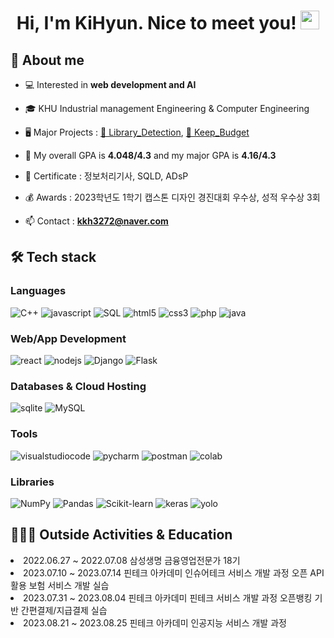 <h1 align="center">Hi, I'm KiHyun. Nice to meet you! <img width="30px" src="https://raw.githubusercontent.com/iampavangandhi/iampavangandhi/master/gifs/Hi.gif"></h1>
<h2>🎤 About me</h2>

- 💻 Interested in **web development and AI**

- 🎓 KHU Industrial management Engineering & Computer Engineering

- 🖥 Major Projects : <a href="https://github.com/kkh0331/Library_Detection">📓 Library_Detection</a>, <a href="https://github.com/kkh0331/Keep_Budget"> 🏦 Keep_Budget</a>
  
- 📝 My overall GPA is **4.048/4.3** and my major GPA is **4.16/4.3**

- 🪪 Certificate : 정보처리기사, SQLD, ADsP

- 💰 Awards : 2023학년도 1학기 캡스톤 디자인 경진대회 우수상, 성적 우수상 3회

- 📫 Contact : **kkh3272@naver.com**

<h2>🛠 Tech stack</h2>
<h3>Languages</h3>
<p>
     <img src="https://img.shields.io/badge/C++%20-%2300599C.svg?style=for-the-badge&logo=c%2B%2B&logoColor=white" alt="C++"></a>
     <img src="https://img.shields.io/badge/Javascript-F7DF1E.svg?style=for-the-badge&logo=javascript&logoColor=black" alt="javascript"/>
     <img alt="SQL" src="https://img.shields.io/badge/SQL%20-%23025E8C.svg?style=for-the-badge&logo=amazon-dynamodb&logoColor=white">
     <img src="https://img.shields.io/badge/html-E34F26.svg?style=for-the-badge&logo=html5&logoColor=white" alt="html5"/> 
     <img src="https://img.shields.io/badge/css-1572B6.svg?style=for-the-badge&logo=css3&logoColor=white" alt="css3"/>
     <img src="https://img.shields.io/badge/-PHP-05122A.svg?style=for-the-badge&logo=php&logoColor=777BB4" alt="php"/>
     <img src="https://img.shields.io/badge/java-007396.svg?style=for-the-badge&logo=java&logoColor=white" alt="java"/>
</p>

<h3>Web/App Development</h3>
<p>
    <img src="https://img.shields.io/badge/reactjs-61DAFB.svg?style=for-the-badge&logo=react&logoColor=black" alt="react"/>
    <img src="https://img.shields.io/badge/node.js-339933.svg?style=for-the-badge&logo=nodedotjs&logoColor=white" alt="nodejs"/>
    <img alt="Django" src="https://img.shields.io/badge/Django-092E20?style=for-the-badge&logo=django&logoColor=white">
    <img alt="Flask" src="https://img.shields.io/badge/flask-000000?style=for-the-badge&logo=flask&logoColor=white">
</p>

<h3>Databases & Cloud Hosting</h3>
<p>
    <img src="https://img.shields.io/badge/sqlite-003B57.svg?style=for-the-badge&logo=sqlite&logoColor=white" alt="sqlite"/>
    <img alt="MySQL" src="https://img.shields.io/badge/MySQL-00000F?style=for-the-badge&logo=mysql&logoColor=white">
</p>

<h3>Tools</h3>
<p>
    <img src="https://img.shields.io/badge/visual studio code-007ACC.svg?style=for-the-badge&logo=visualstudiocode&logoColor=white" alt="visualstudiocode"/>
    <img alt="pycharm" src="https://img.shields.io/badge/pycharm-000000?style=for-the-badge&logo=pycharm&logoColor=white"/>
    <img alt="postman" src="https://img.shields.io/badge/postman-FF6C37?style=for-the-badge&logo=postman&logoColor=white"/>
    <img alt="colab" src="https://img.shields.io/badge/googlecolab-F9AB00?style=for-the-badge&logo=googlecolab&logoColor=white"/>
</p>

<h3>Libraries</h3>
<p>
    <img alt="NumPy" src="https://img.shields.io/badge/Numpy%20-%23013243.svg?style=for-the-badge&logo=numpy&logoColor=white">
    <img alt="Pandas" src="https://img.shields.io/badge/Pandas%20-%23150458.svg?style=for-the-badge&logo=pandas&logoColor=white">
    <img alt="Scikit-learn" src="https://img.shields.io/badge/scikit_learn-F7931E?style=for-the-badge&logo=scikit-learn&logoColor=white">
    <img alt="keras" src="https://img.shields.io/badge/keras-D00000?style=for-the-badge&logo=keras&logoColor=white">
    <img alt="yolo" src="https://img.shields.io/badge/yolo-00FFFF?style=for-the-badge&logo=yolo&logoColor=black">
</p>

<h2>👨🏻‍💻 Outside Activities & Education </h2>
<li>2022.06.27 ~ 2022.07.08 삼성생명 금융영업전문가 18기<br/></li>
<li>2023.07.10 ~ 2023.07.14 핀테크 아카데미 인슈어테크 서비스 개발 과정 오픈 API 활용 보험 서비스 개발 실습<br/></li>
<li>2023.07.31 ~ 2023.08.04 핀테크 아카데미 핀테크 서비스 개발 과정 오픈뱅킹 기반 간편결제/지급결제 실습<br/></li>
<li>2023.08.21 ~ 2023.08.25 핀테크 아카데미 인공지능 서비스 개발 과정<br/></li>
